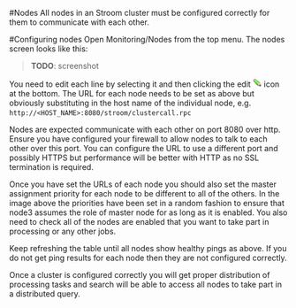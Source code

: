 #Nodes
All nodes in an Stroom cluster must be configured correctly for them to communicate with each other.

#Configuring nodes
Open Monitoring/Nodes from the top menu. The nodes screen looks like this:

> **TODO**: screenshot

You need to edit each line by selecting it and then clicking the edit ![Edit](../resources/icons/open.png) icon at the bottom. The URL for each node needs to be set as above but obviously substituting in the host name of the individual node, e.g. `http://<HOST_NAME>:8080/stroom/clustercall.rpc`

Nodes are expected communicate with each other on port 8080 over http. Ensure you have configured your firewall to allow nodes to talk to each other over this port. You can configure the URL to use a different port and possibly HTTPS but performance will be better with HTTP as no SSL termination is required.

Once you have set the URLs of each node you should also set the master assignment priority for each node to be different to all of the others. In the image above the priorities have been set in a random fashion to ensure that node3 assumes the role of master node for as long as it is enabled. You also need to check all of the nodes are enabled that you want to take part in processing or any other jobs.

Keep refreshing the table until all nodes show healthy pings as above. If you do not get ping results for each node then they are not configured correctly.

Once a cluster is configured correctly you will get proper distribution of processing tasks and search will be able to access all nodes to take part in a distributed query.
